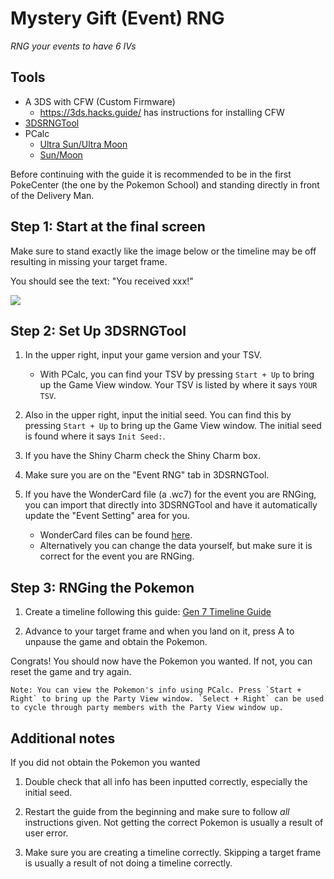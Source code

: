 # Mystery Gift (Event) RNG

_RNG your events to have 6 IVs_

## Tools

- A 3DS with CFW (Custom Firmware)
   - https://3ds.hacks.guide/ has instructions for installing CFW
- [3DSRNGTool](https://github.com/wwwwwwzx/3DSRNGTool/releases)
- PCalc
  - [Ultra Sun/Ultra Moon](https://pokemonrng.com/downloads/pcalc/pcalc-usum.zip)
  - [Sun/Moon](https://pokemonrng.com/downloads/pcalc/pcalc-sm.zip)

Before continuing with the guide it is recommended to be in the first PokeCenter (the one by the Pokemon School) and standing directly in front of the Delivery Man.

## Step 1: Start at the final screen

Make sure to stand exactly like the image below or the timeline may be off resulting in missing your target frame.

You should see the text: "You received xxx!"

![](https://i.imgur.com/wmpzsKN.png)

## Step 2: Set Up 3DSRNGTool

1. In the upper right, input your game version and your TSV.

   - With PCalc, you can find your TSV by pressing `Start + Up` to bring up the Game View window. Your TSV is listed by where it says `YOUR TSV`.

2. Also in the upper right, input the initial seed. You can find this by pressing `Start + Up` to bring up the Game View window. The initial seed is found where it says `Init Seed:`.

3. If you have the Shiny Charm check the Shiny Charm box.

4. Make sure you are on the "Event RNG" tab in 3DSRNGTool.

5. If you have the WonderCard file (a .wc7) for the event you are RNGing, you can import that directly into 3DSRNGTool and have it automatically update the "Event Setting" area for you.
   - WonderCard files can be found [here](https://github.com/projectpokemon/EventsGallery).
   - Alternatively you can change the data yourself, but make sure it is correct for the event you are RNGing.

## Step 3: RNGing the Pokemon

1. Create a timeline following this guide: [Gen 7 Timeline Guide](https://pokemonrng.com/guides/usum/en/Timeline%20Guide/)

2. Advance to your target frame and when you land on it, press A to unpause the game and obtain the Pokemon.

Congrats! You should now have the Pokemon you wanted. If not, you can reset the game and try again.

```
Note: You can view the Pokemon's info using PCalc. Press `Start + Right` to bring up the Party View window. `Select + Right` can be used to cycle through party members with the Party View window up.
```

## Additional notes

If you did not obtain the Pokemon you wanted

1. Double check that all info has been inputted correctly, especially the initial seed.

2. Restart the guide from the beginning and make sure to follow _all_ instructions given. Not getting the correct Pokemon is usually a result of user error.

3. Make sure you are creating a timeline correctly. Skipping a target frame is usually a result of not doing a timeline correctly.
